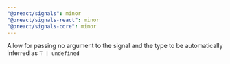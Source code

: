 ```yaml
---
"@preact/signals": minor
"@preact/signals-react": minor
"@preact/signals-core": minor
---
```


Allow for passing no argument to the signal and the type to be automatically inferred as `T | undefined`

